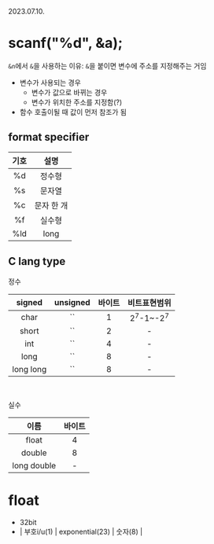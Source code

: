 2023.07.10.

# scanf("%d", &a);
```&n```에서 ```&```을 사용하는 이유: ```&```을 붙이면 변수에 주소를 지정해주는 거임
* 변수가 사용되는 경우
    * 변수가 값으로 바뀌는 경우
    * 변수가 위치한 주소를 지정함(?)
* 함수 호출이될 때 값이 먼저 참조가 됨

## format specifier
|기호|설명|
|:---:|:---:|
|%d|정수형|
|%s|문자열|
|%c|문자 한 개|
|%f|실수형|
|%ld|long|

## C lang type
정수

|signed|unsigned|바이트|비트표현범위|
|:---:|:---:|:---:|:---:|
|char|``|1|2<sup>7</sup>-1~-2<sup>7</sup>|
|short|``|2|-|
|int|``|4|-|
|long|``|8|-|
|long long|``|8|-|
<br>

실수

|이름|바이트|
|:---:|:---:|
|float|4|
|double|8|
|long double|-|

# float
* 32bit
* | 부호i/u(1) |      exponential(23)     |  숫자(8) |
